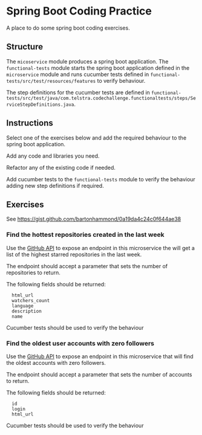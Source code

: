 # Spring Boot Coding Practice #

A place to do some spring boot coding exercises.


## Structure ##

The `micoservice` module produces a spring boot application. The `functional-tests` module starts 
the spring boot application defined in the `microservice` module and runs cucumber tests defined in
`functional-tests/src/test/resources/features` to verify behaviour.

The step definitions for the cucumber tests are defined in 
`functional-tests/src/test/java/com.telstra.codechallenge.functionaltests/steps/ServiceStepDefinitions.java`.


## Instructions ##

Select one of the exercises below and add the required behaviour to the spring boot application. 

Add any code and libraries you need.

Refactor any of the existing code if needed.

Add cucumber tests to the `functional-tests` module to verify the behaviour adding new step 
definitions if required.


## Exercises ##

See https://gist.github.com/bartonhammond/0a19da4c24c0f644ae38


### Find the hottest repositories created in the last week ###

Use the [GitHub API][1] to expose an endpoint in this microservice the will get a list of the 
highest starred repositories in the last week.

The endpoint should accept a parameter that sets the number of repositories to return.

The following fields should be returned:

      html_url
      watchers_count
      language
      description
      name

Cucumber tests should be used to verify the behaviour


### Find the oldest user accounts with zero followers ###

Use the [GitHub API][1] to expose an endpoint in this microservice that will find the oldest 
accounts with zero followers.

The endpoint should accept a parameter that sets the number of accounts to return.

The following fields should be returned:

      id
      login
      html_url

Cucumber tests should be used to verify the behaviour



[1]: http://developer.github.com/v3/search/#search-repositories
